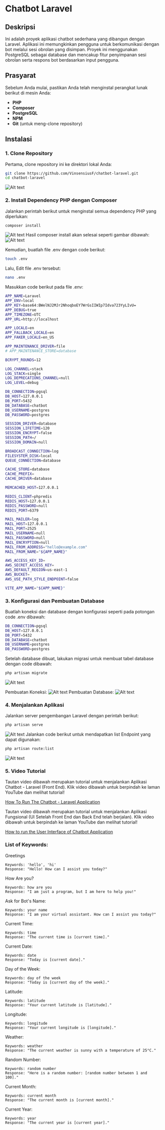 # Chatbot Laravel

## Deskripsi
Ini adalah proyek aplikasi chatbot sederhana yang dibangun dengan Laravel. Aplikasi ini memungkinkan pengguna untuk berkomunikasi dengan bot melalui sesi obrolan yang disimpan. Proyek ini menggunakan PostgreSQL sebagai database dan mencakup fitur penyimpanan sesi obrolan serta respons bot berdasarkan input pengguna.

## Prasyarat
Sebelum Anda mulai, pastikan Anda telah menginstal perangkat lunak berikut di mesin Anda:

- **PHP** 
- **Composer** 
- **PostgreSQL** 
- **NPM** 
- **Git** (untuk meng-clone repository)

## Instalasi

### 1. Clone Repository
Pertama, clone repository ini ke direktori lokal Anda:

```bash
git clone https://github.com/VinsensiusF/chatbot-laravel.git
cd chatbot-laravel
```
![Alt text](public/images/clone.png)

### 2. Install Dependency PHP dengan Composer
Jalankan perintah berikut untuk menginstal semua dependency PHP yang diperlukan:

```bash
composer install
```
![Alt text](public/images/install1.png)
Hasil composer install akan selesai seperti gambar dibawah:
![Alt text](public/images/install2.png)

Kemudian, buatlah file .env dengan code berikut:
```bash
touch .env
```
Lalu, Edit file .env tersebut:
```bash
nano .env
```
Masukkan code berikut pada file .env:

```bash
APP_NAME=Laravel
APP_ENV=local
APP_KEY=base64:BWelNJ2MJr2NhoqboEY7WrGsIIWIp7Idva723YyLIvU=
APP_DEBUG=true
APP_TIMEZONE=UTC
APP_URL=http://localhost

APP_LOCALE=en
APP_FALLBACK_LOCALE=en
APP_FAKER_LOCALE=en_US

APP_MAINTENANCE_DRIVER=file
# APP_MAINTENANCE_STORE=database

BCRYPT_ROUNDS=12

LOG_CHANNEL=stack
LOG_STACK=single
LOG_DEPRECATIONS_CHANNEL=null
LOG_LEVEL=debug

DB_CONNECTION=pgsql
DB_HOST=127.0.0.1
DB_PORT=5432
DB_DATABASE=chatbot
DB_USERNAME=postgres
DB_PASSWORD=postgres

SESSION_DRIVER=database
SESSION_LIFETIME=120
SESSION_ENCRYPT=false
SESSION_PATH=/
SESSION_DOMAIN=null

BROADCAST_CONNECTION=log
FILESYSTEM_DISK=local
QUEUE_CONNECTION=database

CACHE_STORE=database
CACHE_PREFIX=
CACHE_DRIVER=database

MEMCACHED_HOST=127.0.0.1

REDIS_CLIENT=phpredis
REDIS_HOST=127.0.0.1
REDIS_PASSWORD=null
REDIS_PORT=6379

MAIL_MAILER=log
MAIL_HOST=127.0.0.1
MAIL_PORT=2525
MAIL_USERNAME=null
MAIL_PASSWORD=null
MAIL_ENCRYPTION=null
MAIL_FROM_ADDRESS="hello@example.com"
MAIL_FROM_NAME="${APP_NAME}"

AWS_ACCESS_KEY_ID=
AWS_SECRET_ACCESS_KEY=
AWS_DEFAULT_REGION=us-east-1
AWS_BUCKET=
AWS_USE_PATH_STYLE_ENDPOINT=false

VITE_APP_NAME="${APP_NAME}"
```

### 3. Konfigurasi dan Pembuatan Database
Buatlah koneksi dan database dengan konfigurasi seperti pada potongan code .env dibawah:
```bash
DB_CONNECTION=pgsql
DB_HOST=127.0.0.1
DB_PORT=5432
DB_DATABASE=chatbot
DB_USERNAME=postgres
DB_PASSWORD=postgres
```

Setelah database dibuat, lakukan migrasi untuk membuat tabel database dengan code dibawah:
```bash
php artisan migrate
```
![Alt text](public/images/migrate.png)

Pembuatan Koneksi:
![Alt text](public/images/connection.png)
Pembuatan Database:
![Alt text](public/images/database.png)

### 4. Menjalankan Aplikasi
Jalankan server pengembangan Laravel dengan perintah berikut:
```bash
php artisan serve
```
![Alt text](public/images/serve.png)
Jalankan code berikut untuk mendapatkan list Endpoint yang dapat digunakan:
```bash
php artisan route:list
```
![Alt text](public/images/route.png)

### 5. Video Tutorial
Tautan video dibawah merupakan tutorial untuk menjalankan Aplikasi Chatbot - Laravel (Front End). Klik video dibawah untuk berpindah ke laman YouTube dan melihat tutorial!

[How To Run The Chatbot - Laravel Application](https://youtu.be/QIo3FB73biE)


Tautan video dibawah merupakan tutorial untuk menjalankan Aplikasi Fungsional (UI Setelah Front End dan Back End telah berjalan). Klik video dibawah untuk berpindah ke laman YouTube dan melihat tutorial!

[How to run the User Interface of Chatbot Application](https://youtu.be/hI1hOTrrHNo)


### List of Keywords:
Greetings
```
Keywords: 'hello', 'hi'
Response: "Hello! How can I assist you today?"
```
How Are you?
```
Keywords: how are you
Response: "I am just a program, but I am here to help you!"
```
Ask for Bot's Name:

```
Keywords: your name
Response: "I am your virtual assistant. How can I assist you today?"
```
Current Time:

```
Keywords: time
Response: "The current time is [current time]."
```
Current Date:

```
Keywords: date
Response: "Today is [current date]."
```
Day of the Week:

```
Keywords: day of the week
Response: "Today is [current day of the week]."
```
Latitude:
```
Keywords: latitude
Response: "Your current latitude is [latitude]."
```
Longitude:
```
Keywords: longitude
Response: "Your current longitude is [longitude]."
```
Weather:
```
Keywords: weather
Response: "The current weather is sunny with a temperature of 25°C." 
```
Random Number:
```
Keywords: random number
Response: "Here is a random number: [random number between 1 and 100]."
```
Current Month:
```
Keywords: current month
Response: "The current month is [current month]."
```
Current Year:
```
Keywords: year
Response: "The current year is [current year]."
```